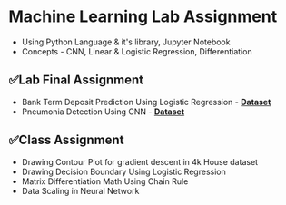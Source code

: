 # Machine Learning Lab Assignment

- Using Python Language & it's library, Jupyter Notebook
- Concepts - CNN, Linear & Logistic Regression, Differentiation

## ✅Lab Final Assignment

- Bank Term Deposit Prediction Using Logistic Regression - [**Dataset**](https://drive.google.com/file/d/18KwSR9aVTZRNaOVF76VE9USSEkqnYzzQ/view?usp=sharing)
- Pneumonia Detection Using CNN - [**Dataset**](https://drive.google.com/file/d/1219EeGE1XTJVXYaulynJSa3BXGsbNCLx/view?usp=sharing)

## ✅Class Assignment

- Drawing Contour Plot for gradient descent in 4k House dataset
- Drawing Decision Boundary Using Logistic Regression
- Matrix Differentiation Math Using Chain Rule
- Data Scaling in Neural Network